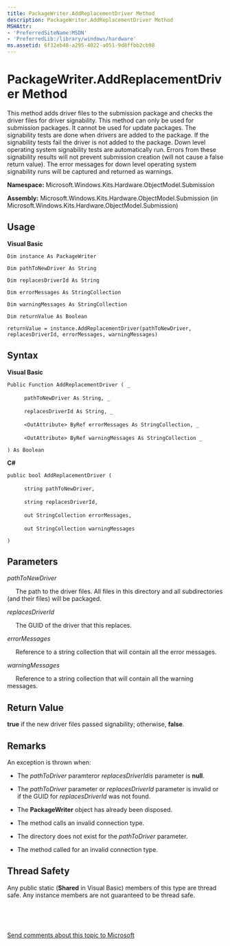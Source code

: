 ```yaml
---
title: PackageWriter.AddReplacementDriver Method
description: PackageWriter.AddReplacementDriver Method
MSHAttr:
- 'PreferredSiteName:MSDN'
- 'PreferredLib:/library/windows/hardware'
ms.assetid: 6f32eb48-a295-4022-a051-9d8ffbb2cb98
---
```


# PackageWriter.AddReplacementDriver Method


This method adds driver files to the submission package and checks the driver files for driver signability. This method can only be used for submission packages. It cannot be used for update packages. The signability tests are done when drivers are added to the package. If the signability tests fail the driver is not added to the package. Down level operating system signability tests are automatically run. Errors from these signability results will not prevent submission creation (will not cause a false return value). The error messages for down level operating system signability runs will be captured and returned as warnings.

**Namespace:** Microsoft.Windows.Kits.Hardware.ObjectModel.Submission

**Assembly:** Microsoft.Windows.Kits.Hardware.ObjectModel.Submission (in Microsoft.Windows.Kits.Hardware.ObjectModel.Submission)

## <span id="Usage"></span><span id="usage"></span><span id="USAGE"></span>Usage


**Visual Basic**

`Dim instance As PackageWriter`

`Dim pathToNewDriver As String`

`Dim replacesDriverId As String`

`Dim errorMessages As StringCollection`

`Dim warningMessages As StringCollection`

`Dim returnValue As Boolean`

`returnValue = instance.AddReplacementDriver(pathToNewDriver, replacesDriverId, errorMessages, warningMessages)`

## <span id="Syntax"></span><span id="syntax"></span><span id="SYNTAX"></span>Syntax


**Visual Basic**

`Public Function AddReplacementDriver ( _`

          `pathToNewDriver As String, _`

          `replacesDriverId As String, _`

          `<OutAttribute> ByRef errorMessages As StringCollection, _`

          `<OutAttribute> ByRef warningMessages As StringCollection _`

`) As Boolean`

**C#**

`public bool AddReplacementDriver (`

          `string pathToNewDriver,`

          `string replacesDriverId,`

          `out StringCollection errorMessages,`

          `out StringCollection warningMessages`

`)`

## <span id="Parameters"></span><span id="parameters"></span><span id="PARAMETERS"></span>Parameters


*pathToNewDriver*

     The path to the driver files. All files in this directory and all subdirectories (and their files) will be packaged.

*replacesDriverId*

     The GUID of the driver that this replaces.

*errorMessages*

     Reference to a string collection that will contain all the error messages.

*warningMessages*

     Reference to a string collection that will contain all the warning messages.

## <span id="Return_Value"></span><span id="return_value"></span><span id="RETURN_VALUE"></span>Return Value


**true** if the new driver files passed signability; otherwise, **false**.

## <span id="Remarks"></span><span id="remarks"></span><span id="REMARKS"></span>Remarks


An exception is thrown when:

-   The *pathToDriver* paramteror *replacesDriverIdis* parameter is **null**.

-   The *pathToDriver* parameter or *replacesDriverId* parameter is invalid or if the GUID for *replacesDriverId* was not found.

-   The **PackageWriter** object has already been disposed.

-   The method calls an invalid connection type.

-   The directory does not exist for the *pathToDriver* parameter.

-   The method called for an invalid connection type.

## <span id="Thread_Safety"></span><span id="thread_safety"></span><span id="THREAD_SAFETY"></span>Thread Safety


Any public static (**Shared** in Visual Basic) members of this type are thread safe. Any instance members are not guaranteed to be thread safe.

 

 

[Send comments about this topic to Microsoft](mailto:wsddocfb@microsoft.com?subject=Documentation%20feedback%20%5Bp_hlk_om\p_hlk_om%5D:%20PackageWriter.AddReplacementDriver%20Method%20%20RELEASE:%20%288/1/2017%29&body=%0A%0APRIVACY%20STATEMENT%0A%0AWe%20use%20your%20feedback%20to%20improve%20the%20documentation.%20We%20don't%20use%20your%20email%20address%20for%20any%20other%20purpose,%20and%20we'll%20remove%20your%20email%20address%20from%20our%20system%20after%20the%20issue%20that%20you're%20reporting%20is%20fixed.%20While%20we're%20working%20to%20fix%20this%20issue,%20we%20might%20send%20you%20an%20email%20message%20to%20ask%20for%20more%20info.%20Later,%20we%20might%20also%20send%20you%20an%20email%20message%20to%20let%20you%20know%20that%20we've%20addressed%20your%20feedback.%0A%0AFor%20more%20info%20about%20Microsoft's%20privacy%20policy,%20see%20http://privacy.microsoft.com/en-us/default.aspx. "Send comments about this topic to Microsoft")




